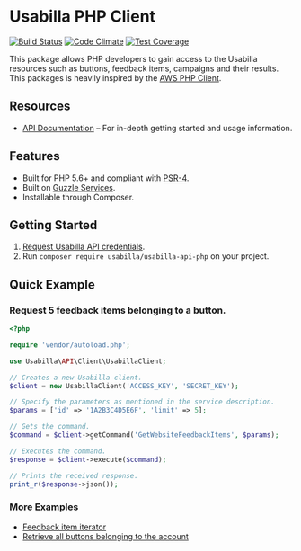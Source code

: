 # Usabilla PHP Client

[![Build Status](https://travis-ci.org/usabilla/api-php.svg?branch=master)](https://travis-ci.org/usabilla/api-php) [![Code Climate](https://codeclimate.com/github/usabilla/api-php/badges/gpa.svg)](https://codeclimate.com/github/usabilla/api-php) [![Test Coverage](https://codeclimate.com/github/usabilla/api-php/badges/coverage.svg)](https://codeclimate.com/github/usabilla/api-php)

This package allows PHP developers to gain access to the Usabilla resources such as buttons, feedback items, campaigns and their results. This packages is heavily inspired by the [AWS PHP Client](https://github.com/aws/aws-sdk-php).

## Resources

* [API Documentation](https://usabilla.com/api) – For in-depth getting started and usage information.

## Features

* Built for PHP 5.6+ and compliant with [PSR-4](http://www.php-fig.org/psr/psr-4/).
* Built on [Guzzle Services](https://github.com/guzzle/guzzle-services).
* Installable through Composer.

## Getting Started

1. [Request Usabilla API credentials](https://app.usabilla.com/member/account/settings#public_api).
2. Run `composer require usabilla/usabilla-api-php` on your project.

## Quick Example

### Request 5 feedback items belonging to a button.

```php
<?php

require 'vendor/autoload.php';

use Usabilla\API\Client\UsabillaClient;

// Creates a new Usabilla client.
$client = new UsabillaClient('ACCESS_KEY', 'SECRET_KEY');

// Specify the parameters as mentioned in the service description.
$params = ['id' => '1A2B3C4D5E6F', 'limit' => 5];

// Gets the command.
$command = $client->getCommand('GetWebsiteFeedbackItems', $params);

// Executes the command.
$response = $client->execute($command);

// Prints the received response.
print_r($response->json());
```

### More Examples

* [Feedback item iterator](https://github.com/usabilla/api-php/tree/master/examples/FeedbackIterator.php)
* [Retrieve all buttons belonging to the account](https://github.com/usabilla/api-php/tree/master/examples/Buttons.php)
